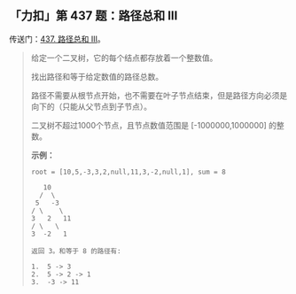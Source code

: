 ## 「力扣」第 437 题：路径总和 III

传送门：[437. 路径总和 III](https://leetcode-cn.com/problems/path-sum-iii/description/)。

> 给定一个二叉树，它的每个结点都存放着一个整数值。
>
> 找出路径和等于给定数值的路径总数。
>
> 路径不需要从根节点开始，也不需要在叶子节点结束，但是路径方向必须是向下的（只能从父节点到子节点）。
>
> 二叉树不超过1000个节点，且节点数值范围是 [-1000000,1000000] 的整数。
>
> **示例：**
>
> ```
> root = [10,5,-3,3,2,null,11,3,-2,null,1], sum = 8
> 
>    10
>   /  \
>  5   -3
> / \    \
> 3   2   11
> / \   \
> 3  -2   1
> 
> 返回 3。和等于 8 的路径有:
> 
> 1.  5 -> 3
> 2.  5 -> 2 -> 1
> 3.  -3 -> 11
> ```